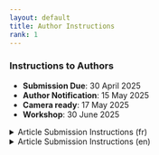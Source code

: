 ```yaml
---
layout: default
title: Author Instructions
rank: 1
---
```

### Instructions to Authors

* **Submission Due**: 30 April 2025
* **Author Notification**: 15 May 2025
* **Camera ready**: 17 May 2025
* **Workshop**: 30 June 2025

<details><summary>Article Submission Instructions (fr)</summary>
Les soumissions sont acceptées en anglais ou en français.

Système de soumission : [https://easychair.org/my/conference?conf=coriataln2025](https://easychair.org/my/conference?conf=coriataln2025)

**Feuilles de style** : Les feuilles de style sont communes à TALN, CORIA, RECITAL et RJCRI.

Un modèle Overleaf est disponible ici : [Feuilles de style CORIA-TALN 2025](https://www.overleaf.com/latex/templates/modele-de-document-pour-coria-taln-2025/fbxpxfpqhmkm)

Une archive contenant les feuilles de style LaTeX disponible [ici](https://coria-taln-2025.lis-lab.fr/wp-content/uploads/2025/01/Modele-de-document-pour-CORIA-TALN-2025.zip).
</details>

<details><summary>Article Submission Instructions (en)</summary>
Submissions are accepted both in English or French.

Submission website : [https://easychair.org/my/conference?conf=coriataln2025](https://easychair.org/my/conference?conf=coriataln2025)

**Style sheets**: Style sheets are common to TALN, CORIA, RECITAL and RJCRI.

Overleaf template can found here : [Feuilles de style CORIA-TALN 2025](https://www.overleaf.com/latex/templates/modele-de-document-pour-coria-taln-2025/fbxpxfpqhmkm)

LaTeX style downloadable file is available [here](https://coria-taln-2025.lis-lab.fr/wp-content/uploads/2025/01/Modele-de-document-pour-CORIA-TALN-2025.zip).
</details>